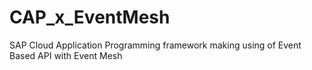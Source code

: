 # CAP_x_EventMesh
SAP Cloud Application Programming framework making using of Event Based API with Event Mesh
